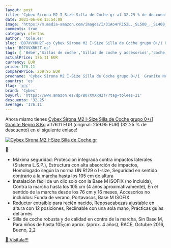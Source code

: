 ```yaml
---
layout: post
title: 'Cybex Sirona M2 I-Size Silla de Coche gr al 32.25 % de descuento'
date: 2021-06-08 15:54:08
image: 'https://m.media-amazon.com/images/I/31Ao4rR152L._SL500_._SL400_.jpg'
comments: true
category: ofertas
author: 'tole.es'
slug: 'B07XVXRH2T-es Cybex Sirona M2 I-Size Silla de Coche grupo 0+/1 Granite...'
sku: 'B07XVXRH2T-es'
tags: [ 'Bebé','Sillas de coche','Sillas de coche y accesorios','coche','cybex','de','silla', ]
actualPrice: 176.11 EUR
currency: EUR
price: 176.11
comparePrice: 259.95 EUR
prodname: 'Cybex Sirona M2 I-Size Silla de Coche grupo 0+/1  Granite Negro  8 Kg'
country: 'es'
flag: '🇪🇸'
brand: 'Cybex'
buyurl: 'https://www.amazon.es/dp/B07XVXRH2T/?tag=tolees-21'
descuento: '32.25'
average: '176.11'
---
```


Ahora mismo tienes [Cybex Sirona M2 I-Size Silla de Coche grupo 0+/1  Granite Negro  8 Kg](https://www.amazon.es/dp/B07XVXRH2T/?tag=tolees-21) a 176.11 EUR (original: 259.95 EUR) (32.25 %  de descuento) en el siguiente enlace!

[![Cybex Sirona M2 I-Size Silla de Coche gr](https://m.media-amazon.com/images/I/31Ao4rR152L._SL500_._SL400_.jpg)](https://www.amazon.es/dp/B07XVXRH2T/?tag=tolees-21)

🔎:

- Máxima seguridad: Protección integrada contra impactos laterales (Sistema L.S.P.), Estructura con alta absorción de impactos, Homologado según la norma UN R129 o I-size, Seguridad en sentido contrario a la marcha hasta los 105 cm de altura
- Instalación fácil de un clic solo con la Base M ISOFIX (no incluida), Contra la marcha hasta los 105 cm (4 años aproximativamente), En el sentido de la marcha desde los 76 cm y 16 meses, Accesorios no incluidos: Funda de verano, Portavasos, Base M ISOFIX
- Reductor extraíble para recién nacido, Reposacabezas ajustable en altura con 12 posiciones, Reclinable con una sola mano, Prácticas guías del arnés
- Silla de coche robusta y de calidad en contra de la marcha, Sin Base M, Para niños de hasta 105;cm aprox. (aprox. 4 años), RACE, Octubre 2016, Bueno, 2,2

[🛒 Visítala!!!](https://www.amazon.es/dp/B07XVXRH2T/?tag=tolees-21)
